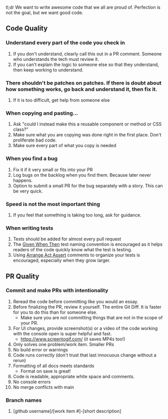 tl;dr We want to write awesome code that we all are proud of. Perfection is not the goal, but we want good code.

## Code Quality

### Understand every part of the code you check in
1. If you don't understand, clearly call this out in a PR comment. Someone who understands the tech must review it.
2. If you can't explain the logic to someone else so that they understand, then keep working to understand.

### There shouldn't be patches on patches. If there is doubt about how something works, go back and understand it, then fix it. 
1. If it is too difficult, get help from someone else

### When copying and pasting...
1. Ask "could I instead make this a reusable component or method or CSS class?"
2. Make sure what you are copying was done right in the first place. Don't proliferate bad code.
3. Make sure every part of what you copy is needed

### When you find a bug
1. Fix it if it very small or fits into your PR
2. Log bugs on the backlog when you find them. Because later never happens.
3. Option to submit a small PR for the bug separately with a story. This can be very quick.

### Speed is not the most important thing
1. If you feel that something is taking too long, ask for guidance. 

### When writing tests
1. Tests should be added for almost every pull request
2. The [Given When Then](https://martinfowler.com/bliki/GivenWhenThen.html) test naming convention is encouraged as it helps readers of the code quickly know what the test is testing.
2. Using [Arrange Act Assert](https://automationpanda.com/2020/07/07/arrange-act-assert-a-pattern-for-writing-good-tests/) comments to organize your tests is encouraged, especially when they grow larger.

## PR Quality

### Commit and make PRs with intentionality
1. Reread the code before committing like you would an essay.
2. Before finalizing the PR, review it yourself. The entire Git Diff. It is faster for you to do this than for someone else.
    - Make sure you are not committing things that are not in the scope of your PR.
3. For UI changes, provide screenshot(s) or a video of the code working with the console open is super helpful and fast.
    - https://www.screentogif.com/ (it saves MP4s too!)
4. Only solves one problem/work item. Smaller PRs
5. No build error or warnings
6. Code runs correctly (don't trust that last innocuous change without a rerun)
7. Formatting of all docs meets standards
   - Format on save is great!
8. Code is readable, appropriate white space and comments.
9. No console errors
10. No merge conflicts with main

### Branch names
1. [github username]/[work item #]-[short description]
